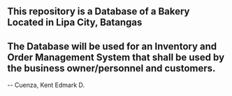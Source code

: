 ## This repository is a Database of a Bakery Located in Lipa City, Batangas

## The Database will be used for an Inventory and Order Management System that shall be used by the business owner/personnel and customers.

-- Cuenza, Kent Edmark D.
